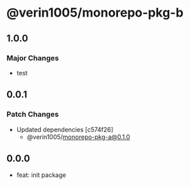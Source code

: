 # @verin1005/monorepo-pkg-b

## 1.0.0

### Major Changes

- test

## 0.0.1

### Patch Changes

- Updated dependencies [c574f26]
  - @verin1005/monorepo-pkg-a@0.1.0

## 0.0.0

- feat: init package
